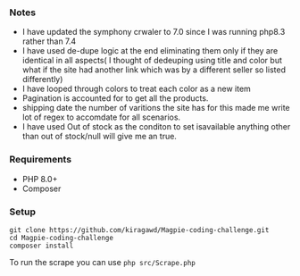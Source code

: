 
### Notes
* I have updated the symphony crwaler to 7.0 since I was running php8.3 rather than 7.4
* I have used de-dupe logic at the end eliminating them only if they are identical in all aspects( I thought of dedeuping using title and color but what if the site had another link which was by a different seller so listed differently)
* I have looped through colors to treat each color as a new item
* Pagination is accounted for to get all the products.
* shipping date the number of varitions the site has for this made me write lot of regex to accomdate for all scenarios.
* I have used Out of stock as the conditon to set isavailable anything other than out of stock/null will give me an true.




### Requirements

* PHP 8.0+
* Composer

### Setup

```
git clone https://github.com/kiragawd/Magpie-coding-challenge.git
cd Magpie-coding-challenge
composer install
```

To run the scrape you can use `php src/Scrape.php`

